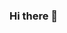 ### Hi there 👋

<!--
**Tipplin/Tipplin** is a ✨ _special_ ✨ repository because its `README.md` (this file) appears Visual Galaxy Framework.

Here are some ideas to get you started:

- 🔭 I’m currently working on ...
- 🌱 I’m currently learning ...
- 👯 I’m looking to collaborate on ...
- 🤔 I’m looking for help with ...
- 💬 Ask me about ...
- 📫 How to reach me: ...
- 😄 Pronouns: ...
- ⚡ Fun fact: ...
-->
